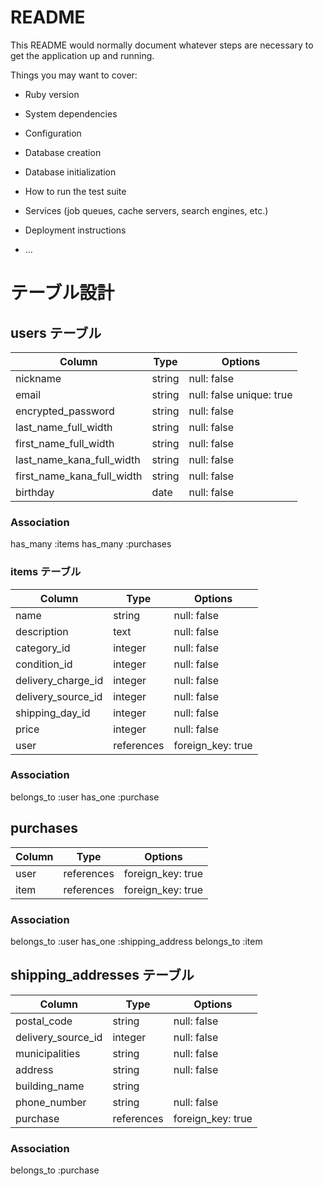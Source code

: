 # README

This README would normally document whatever steps are necessary to get the
application up and running.

Things you may want to cover:

* Ruby version

* System dependencies

* Configuration

* Database creation

* Database initialization

* How to run the test suite

* Services (job queues, cache servers, search engines, etc.)

* Deployment instructions

* ...

# テーブル設計

## users テーブル

| Column                     | Type   | Options                  |
| ---------------------------| ------ | -----------              |
| nickname                   | string | null: false              |
| email                      | string | null: false unique: true |
| encrypted_password         | string | null: false              |
| last_name_full_width       | string | null: false              |
| first_name_full_width      | string | null: false              |
| last_name_kana_full_width  | string | null: false              |
| first_name_kana_full_width | string | null: false              |
| birthday                   | date | null: false                |



### Association

has_many :items
has_many :purchases

### items テーブル

| Column             | Type       | Options          |
| ------------------ | -----------| -----------------|
| name               | string     | null: false      |
| description        | text       | null: false      |
| category_id        | integer    | null: false      |
| condition_id       | integer    | null: false      |
| delivery_charge_id | integer    | null: false      |
| delivery_source_id | integer    | null: false      |
| shipping_day_id   | integer    | null: false      |
| price              | integer    | null: false      |
| user               | references | foreign_key: true|

### Association

belongs_to :user
has_one :purchase

## purchases

| Column                | Type       | Options           |
| --------------------- | -----------| ----------------- |
| user                  | references | foreign_key: true |
| item                  | references | foreign_key: true |

### Association

belongs_to :user
has_one :shipping_address
belongs_to :item

## shipping_addresses テーブル

| Column                | Type       | Options           |
| --------------------- | -----------| ------------------|
| postal_code           | string     | null: false       |
| delivery_source_id    | integer    | null: false       |
| municipalities        | string     | null: false       |
| address               | string     | null: false       |
| building_name         | string     |                   |
| phone_number          | string     | null: false       |
| purchase              | references | foreign_key: true |

### Association

belongs_to  :purchase